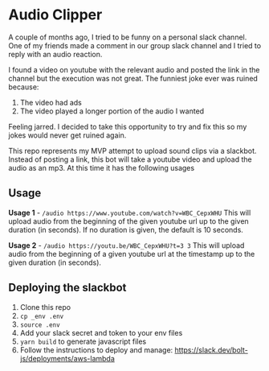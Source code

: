 # Audio Clipper
A couple of months ago, I tried to be funny on a personal slack channel.  One of my friends
made a comment in our group slack channel and I tried to reply with an audio reaction.

I found a video on youtube with the relevant audio and posted the link in the channel but the execution was not great. 
The funniest joke ever was ruined because:

1. The video had ads
1. The video played a longer portion of the audio I wanted


Feeling jarred. I decided to take this opportunity to try and fix this so my jokes would never get ruined again.

This repo represents my MVP attempt to upload sound clips via a slackbot.  Instead of posting a link, this bot will take a youtube video and upload the audio as an mp3. At this time it has the following usages

## Usage

**Usage 1** - `/audio https://www.youtube.com/watch?v=WBC_CepxWHU`
This will upload audio from the beginning of the given youtube url up to the given duration (in seconds).  If no
duration is given, the default is 10 seconds.

**Usage 2** - `/audio https://youtu.be/WBC_CepxWHU?t=3 3`
This will upload audio from the beginning of a given youtube url at the timestamp up to the given
duration (in seconds).


## Deploying the slackbot

1. Clone this repo
1. `cp _env .env`
1. `source .env`
1. Add your slack secret and token to your env files
1. `yarn build` to generate javascript files
1. Follow the instructions to deploy and manage: https://slack.dev/bolt-js/deployments/aws-lambda
